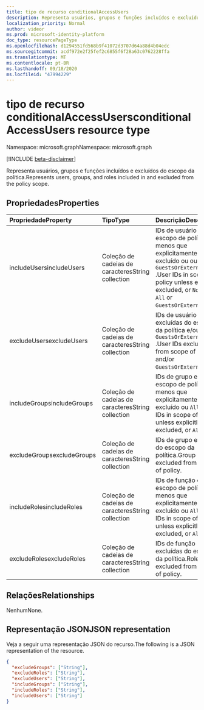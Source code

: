 ```yaml
---
title: tipo de recurso conditionalAccessUsers
description: Representa usuários, grupos e funções incluídos e excluídos do escopo da política.
localization_priority: Normal
author: videor
ms.prod: microsoft-identity-platform
doc_type: resourcePageType
ms.openlocfilehash: d1294551fd568b9f41072d3707d64a88d4b04edc
ms.sourcegitcommit: acdf972e2f25fef2c6855f6f28a63c0762228ffa
ms.translationtype: MT
ms.contentlocale: pt-BR
ms.lasthandoff: 09/18/2020
ms.locfileid: "47994229"
---
```

# <a name="conditionalaccessusers-resource-type"></a><span data-ttu-id="518fb-103">tipo de recurso conditionalAccessUsers</span><span class="sxs-lookup"><span data-stu-id="518fb-103">conditionalAccessUsers resource type</span></span>

<span data-ttu-id="518fb-104">Namespace: microsoft.graph</span><span class="sxs-lookup"><span data-stu-id="518fb-104">Namespace: microsoft.graph</span></span>

[!INCLUDE [beta-disclaimer](../../includes/beta-disclaimer.md)]

<span data-ttu-id="518fb-105">Representa usuários, grupos e funções incluídos e excluídos do escopo da política.</span><span class="sxs-lookup"><span data-stu-id="518fb-105">Represents users, groups, and roles included in and excluded from the policy scope.</span></span>

## <a name="properties"></a><span data-ttu-id="518fb-106">Propriedades</span><span class="sxs-lookup"><span data-stu-id="518fb-106">Properties</span></span>

| <span data-ttu-id="518fb-107">Propriedade</span><span class="sxs-lookup"><span data-stu-id="518fb-107">Property</span></span>     | <span data-ttu-id="518fb-108">Tipo</span><span class="sxs-lookup"><span data-stu-id="518fb-108">Type</span></span>        | <span data-ttu-id="518fb-109">Descrição</span><span class="sxs-lookup"><span data-stu-id="518fb-109">Description</span></span> |
|:-------------|:------------|:------------|
| <span data-ttu-id="518fb-110">includeUsers</span><span class="sxs-lookup"><span data-stu-id="518fb-110">includeUsers</span></span> | <span data-ttu-id="518fb-111">Coleção de cadeias de caracteres</span><span class="sxs-lookup"><span data-stu-id="518fb-111">String collection</span></span> | <span data-ttu-id="518fb-112">IDs de usuário em escopo de política, a menos que explicitamente excluído ou ou `None` `All` `GuestsOrExternalUsers` .</span><span class="sxs-lookup"><span data-stu-id="518fb-112">User IDs in scope of policy unless explicitly excluded, or `None` or `All` or `GuestsOrExternalUsers`.</span></span> |
| <span data-ttu-id="518fb-113">excludeUsers</span><span class="sxs-lookup"><span data-stu-id="518fb-113">excludeUsers</span></span> | <span data-ttu-id="518fb-114">Coleção de cadeias de caracteres</span><span class="sxs-lookup"><span data-stu-id="518fb-114">String collection</span></span> | <span data-ttu-id="518fb-115">IDs de usuário excluídas do escopo da política e/ou `GuestsOrExternalUsers` .</span><span class="sxs-lookup"><span data-stu-id="518fb-115">User IDs excluded from scope of policy and/or `GuestsOrExternalUsers`.</span></span> |
| <span data-ttu-id="518fb-116">includeGroups</span><span class="sxs-lookup"><span data-stu-id="518fb-116">includeGroups</span></span> | <span data-ttu-id="518fb-117">Coleção de cadeias de caracteres</span><span class="sxs-lookup"><span data-stu-id="518fb-117">String collection</span></span> | <span data-ttu-id="518fb-118">IDs de grupo em escopo de política, a menos que explicitamente excluído ou `All` .</span><span class="sxs-lookup"><span data-stu-id="518fb-118">Group IDs in scope of policy unless explicitly excluded, or `All`.</span></span> |
| <span data-ttu-id="518fb-119">excludeGroups</span><span class="sxs-lookup"><span data-stu-id="518fb-119">excludeGroups</span></span> | <span data-ttu-id="518fb-120">Coleção de cadeias de caracteres</span><span class="sxs-lookup"><span data-stu-id="518fb-120">String collection</span></span> | <span data-ttu-id="518fb-121">IDs de grupo excluídas do escopo da política.</span><span class="sxs-lookup"><span data-stu-id="518fb-121">Group IDs excluded from scope of policy.</span></span> |
| <span data-ttu-id="518fb-122">includeRoles</span><span class="sxs-lookup"><span data-stu-id="518fb-122">includeRoles</span></span> | <span data-ttu-id="518fb-123">Coleção de cadeias de caracteres</span><span class="sxs-lookup"><span data-stu-id="518fb-123">String collection</span></span> | <span data-ttu-id="518fb-124">IDs de função em escopo de política, a menos que explicitamente excluído ou `All` .</span><span class="sxs-lookup"><span data-stu-id="518fb-124">Role IDs in scope of policy unless explicitly excluded, or `All`.</span></span> |
| <span data-ttu-id="518fb-125">excludeRoles</span><span class="sxs-lookup"><span data-stu-id="518fb-125">excludeRoles</span></span> | <span data-ttu-id="518fb-126">Coleção de cadeias de caracteres</span><span class="sxs-lookup"><span data-stu-id="518fb-126">String collection</span></span> | <span data-ttu-id="518fb-127">IDs de função excluídas do escopo da política.</span><span class="sxs-lookup"><span data-stu-id="518fb-127">Role IDs excluded from scope of policy.</span></span> |

## <a name="relationships"></a><span data-ttu-id="518fb-128">Relações</span><span class="sxs-lookup"><span data-stu-id="518fb-128">Relationships</span></span>

<span data-ttu-id="518fb-129">Nenhum</span><span class="sxs-lookup"><span data-stu-id="518fb-129">None.</span></span>

## <a name="json-representation"></a><span data-ttu-id="518fb-130">Representação JSON</span><span class="sxs-lookup"><span data-stu-id="518fb-130">JSON representation</span></span>

<span data-ttu-id="518fb-131">Veja a seguir uma representação JSON do recurso.</span><span class="sxs-lookup"><span data-stu-id="518fb-131">The following is a JSON representation of the resource.</span></span>

<!-- {
  "blockType": "resource",
  "optionalProperties": [
    "includeUsers",
    "excludeUsers",
    "includeGroups",
    "excludeGroups",
    "includeRoles",
    "excludeRoles"
  ],
  "@odata.type": "microsoft.graph.conditionalAccessUsers",
  "baseType": null
}-->

```json
{
  "excludeGroups": ["String"],
  "excludeRoles": ["String"],
  "excludeUsers": ["String"],
  "includeGroups": ["String"],
  "includeRoles": ["String"],
  "includeUsers": ["String"]
}
```

<!-- uuid: 16cd6b66-4b1a-43a1-adaf-3a886856ed98
2019-02-04 14:57:30 UTC -->
<!-- {
  "type": "#page.annotation",
  "description": "conditionalAccessUsers resource",
  "keywords": "",
  "section": "documentation",
  "tocPath": ""
}-->

